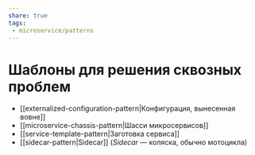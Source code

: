 ```yaml
---
share: true
tags:
 - microservice/patterns
---
```

# Шаблоны для решения сквозных проблем
- [[externalized-configuration-pattern|Конфигурация, вынесенная вовне]]
- [[microservice-chassis-pattern|Шасси микросервисов]]
- [[service-template-pattern|Заготовка сервиса]]
- [[sidecar-pattern|Sidecar]] (*Sidecar* — коляска, обычно мотоцикла)